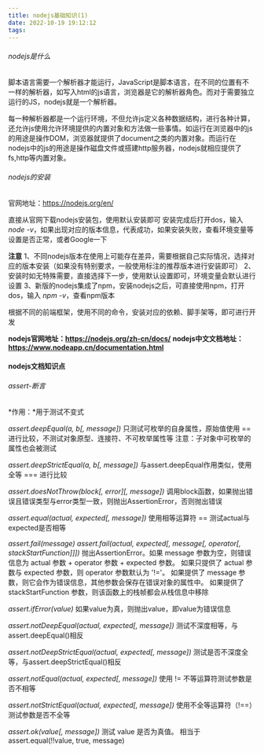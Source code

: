 ```yaml
---
title: nodejs基础知识(1)
date: 2022-10-19 19:12:12
tags:
---
```


###### nodejs是什么
脚本语言需要一个解析器才能运行，JavaScript是脚本语言，在不同的位置有不一样的解析器，如写入html的js语言，浏览器是它的解析器角色。而对于需要独立运行的JS，nodejs就是一个解析器。

每一种解析器都是一个运行环境，不但允许js定义各种数据结构，进行各种计算，还允许js使用允许环境提供的内置对象和方法做一些事情。如运行在浏览器中的js的用途是操作DOM，浏览器就提供了document之类的内置对象。而运行在nodejs中的js的用途是操作磁盘文件或搭建http服务器，nodejs就相应提供了fs,http等内置对象。

###### nodejs的安装
官网地址：https://nodejs.org/en/

直接从官网下载nodejs安装包，使用默认安装即可
安装完成后打开dos，输入 *node -v*，如果出现对应的版本信息，代表成功，如果安装失败，查看环境变量等设置是否正常，或者Google一下

**注意**
1、不同nodejs版本在使用上可能存在差异，需要根据自己实际情况，选择对应的版本安装（如果没有特别要求，一般使用标注的推荐版本进行安装即可）
2、安装时如无特殊需要，直接选择下一步，使用默认设置即可，环境变量会默认进行设置
3、新版的nodejs集成了npm，安装nodejs之后，可直接使用npm，打开dos，输入 *npm -v*，查看npm版本

根据不同的前端框架，使用不同的命令，安装对应的依赖、脚手架等，即可进行开发

**nodejs官网地址：https://nodejs.org/zh-cn/docs/**
**nodejs中文文档地址：https://www.nodeapp.cn/documentation.html**

#### nodejs文档知识点

###### assert-断言
*作用：*用于测试不变式

*assert.deepEqual(a, b[, message])*
只测试可枚举的自身属性，原始值使用 == 进行比较，不测试对象原型、连接符、不可枚举属性等
注意：子对象中可枚举的属性也会被测试

*assert.deepStrictEqual(a, b[, message])*
与assert.deepEqual作用类似，使用全等 === 进行比较

*assert.doesNotThrow(block[, error][, message])*
调用block函数，如果抛出错误且错误类型与error类型一致，则抛出AssertionError，否则抛出错误

*assert.equal(actual, expected[, message])*
使用相等运算符 == 测试actual与expected是否相等

*assert.fail(message)*
*assert.fail(actual, expected[, message[, operator[, stackStartFunction]]])*
抛出AssertionError。如果 message 参数为空，则错误信息为 actual 参数 + operator 参数 + expected 参数。 如果只提供了 actual 参数与 expected 参数，则 operator 参数默认为 '!='。 如果提供了 message 参数，则它会作为错误信息，其他参数会保存在错误对象的属性中。 如果提供了 stackStartFunction 参数，则该函数上的栈帧都会从栈信息中移除

*assert.ifError(value)*
如果value为真，则抛出value，即value为错误信息

*assert.notDeepEqual(actual, expected[, message])*
测试不深度相等，与assert.deepEqual()相反

*assert.notDeepStrictEqual(actual, expected[, message])*
测试是否不深度全等，与assert.deepStrictEqual()相反

*assert.notEqual(actual, expected[, message])*
使用 != 不等运算符测试参数是否不相等

*assert.notStrictEqual(actual, expected[, message])*
使用不全等运算符（!==）测试参数是否不全等

*assert.ok(value[, message])*
测试 value 是否为真值。 相当于 assert.equal(!!value, true, message)